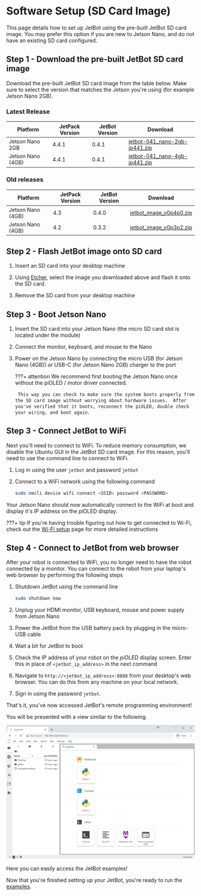 # Software Setup (SD Card Image)

This page details how to set up JetBot using the pre-built JetBot SD card image. You may prefer this option if you are new to Jetson Nano, and do not have an existing SD card configured.


## Step 1 - Download the pre-built JetBot SD card image

Download the pre-built JetBot SD card image from the table below.  Make sure to select the version that matches the Jetson you're using  (for example Jetson Nano 2GB).

### Latest Release

| Platform | JetPack Version | JetBot Version | Download |
|--------|-----------------|----------------|--------|
| Jetson Nano 2GB | 4.4.1 | 0.4.1 | [jetbot-041_nano-2gb-jp441.zip](https://drive.google.com/file/d/1d03TOrQyffxFsv_Nhp-XQ7Q3-nCHbT9a/view) |
| Jetson Nano (4GB) | 4.4.1 | 0.4.1 | [jetbot-041_nano-4gb-jp441.zip](https://drive.google.com/file/d/1yQ5MEiiBxbytCXHFPPBi-5SAxWklhZQA/view) |

### Old releases

| Platform | JetPack Version | JetBot Version | Download |
|--------|-----------------|----------------|--------|
| Jetson Nano (4GB) | 4.3 | 0.4.0 | [jetbot_image_v0p4p0.zip](https://drive.google.com/open?id=1G5nw0o3Q6E08xZM99ZfzQAe7-qAXxzHN) |
| Jetson Nano (4GB) | 4.2 | 0.3.2 | [jetbot_image_v0p3p2.zip](https://drive.google.com/open?id=1GF2D814hkViwluZ5SgNKW56cQu_5Ekt5) | 

## Step 2 - Flash JetBot image onto SD card

1. Insert an SD card into your desktop machine

3. Using [Etcher](https://www.balena.io/etcher/), select the image you downloaded above and flash it onto the SD card.

4. Remove the SD card from your desktop machine

## Step 3 - Boot Jetson Nano

1. Insert the SD card into your Jetson Nano (the micro SD card slot is located 
   under the module)

2. Connect the monitor, keyboard, and mouse to the Nano
3. Power on the Jetson Nano by connecting the micro USB (for Jetson Nano (4GB)) or USB-C (for Jetson Nano 2GB) charger to the port

    ???+ attention 
        We recommend first booting the Jetson Nano once without the piOLED / motor driver connected.

        This way you can check to make sure the system boots properly from the SD card image without worrying about hardware issues.  After you've verified that it boots, reconnect the piOLED, double check your wiring, and boot again.

## Step 3 - Connect JetBot to WiFi

Next you'll need to connect to WiFi.  To reduce memory consumption, we disable the Ubuntu GUI in the JetBot SD card image.  For this reason, you'll need to use the command line to connect to WiFi.

1. Log in using the user ``jetbot`` and password ``jetbot``
    
2. Connect to a WiFi network using the following command

    ```bash
    sudo nmcli device wifi connect <SSID> password <PASSWORD>
    ```
    
Your Jetson Nano should now automatically connect to the WiFi at boot and display it's IP address on the piOLED display.

???+ tip
    If you're having trouble figuring out how to get connected to Wi-Fi, check out the [Wi-Fi setup](wifi_setup.md) page for more detailed instructions 

## Step 4 - Connect to JetBot from web browser

After your robot is connected to WiFi, you no longer need to have the robot connected by a monitor.  You can connect to the robot from your laptop's web browser by performing the following steps

1. Shutdown JetBot using the command line

    ```bash
    sudo shutdown now
    ```

2. Unplug your HDMI monitor, USB keyboard, mouse and power supply from Jetson Nano

3. Power the JetBot from the USB battery pack by plugging in the micro-USB cable
4. Wait a bit for JetBot to boot
2. Check the IP address of your robot on the *piOLED* display screen.  Enter this in place of ``<jetbot_ip_address>`` in the next command
3. Navigate to ``http://<jetbot_ip_address>:8888`` from your desktop's web browser. You can do this from any machine on your local network.  
4. Sign in using the password ``jetbot``.

That's it, you've now accessed JetBot's remote programming environment! 

You will be presented with a view similar to the following. 

![](../images/docker_jupyter-on-browser.png)

Here you can easily access the JetBot examples!

Now that you're finished setting up your JetBot, you're ready to run the [examples](../examples/basic_motion.md).
